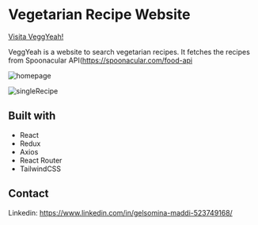 # Vegetarian Recipe Website

[Visita VeggYeah!](https://veggyeah.netlify.app/recipe/1095755)

VeggYeah is a website to search vegetarian recipes. It fetches the recipes from Spoonacular API(https://spoonacular.com/food-api

![homepage](https://user-images.githubusercontent.com/93597767/208948529-68a0895f-9c0b-40f5-91c3-a75e1d5c4055.jpg)

![singleRecipe](https://user-images.githubusercontent.com/93597767/208948748-20807d91-2ba6-4c51-881e-d4829f4a0306.jpg)


## Built with
* React
* Redux
* Axios
* React Router
* TailwindCSS


## Contact
Linkedin: https://www.linkedin.com/in/gelsomina-maddi-523749168/
